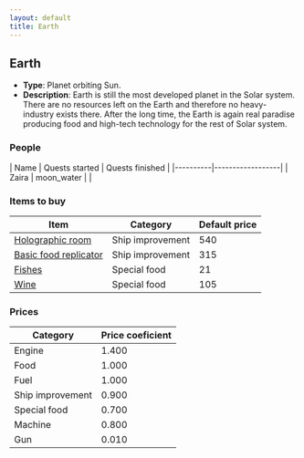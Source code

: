 ```yaml
---
layout: default
title: Earth
---
```


## Earth
* **Type**: Planet orbiting Sun.
* **Description**: Earth is still the most developed planet in the Solar system. There are no resources left on the Earth and therefore no heavy-industry exists there. After the long time, the Earth is again real paradise producing food and high-tech technology for the rest of Solar system.
### People
| Name | Quests started | Quests finished |
|----------|------------------|
| Zaira | moon_water |  |
### Items to buy
| Item | Category | Default price |
|----------|------|------------|
| [Holographic room](/items/Holographic_room) | Ship improvement | 540 |
| [Basic food replicator](/items/Basic_food_replicator) | Ship improvement | 315 |
| [Fishes](/items/Fishes) | Special food | 21 |
| [Wine](/items/Wine) | Special food | 105 |
### Prices
| Category | Price coeficient |
|----------|------------------|
| Engine | 1.400 |
| Food | 1.000 |
| Fuel | 1.000 |
| Ship improvement | 0.900 |
| Special food | 0.700 |
| Machine | 0.800 |
| Gun | 0.010 |
